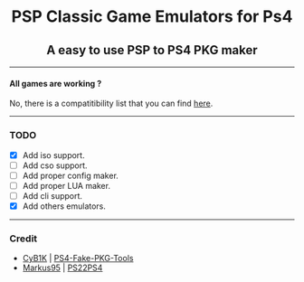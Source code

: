 <h1 align="center">PSP Classic Game Emulators for Ps4</h1>
<h2 align="center">A easy to use PSP to PS4 PKG maker</h2>

---

#### All games are working ?

No, there is a compatitibility list that you can find [here](https://www.psdevwiki.com/ps4/PSP_Emulator_Compatibility_List).

---

### TODO

- [x] Add iso support.
- [ ] Add cso support.
- [ ] Add proper config maker.
- [ ] Add proper LUA maker.
- [ ] Add cli support.
- [x] Add others emulators.

---

### Credit

- [CyB1K](https://github.com/CyB1K) | [PS4-Fake-PKG-Tools](https://github.com/CyB1K/PS4-Fake-PKG-Tools-3.87)
- [Markus95](https://twitter.com/Markus00095) | [PS22PS4](http://www.logic-sunrise.com/news-1162997-ps4-ps2-2-ps4-v10-creer-vos-jeux-ps2-pour-ps4.html)
